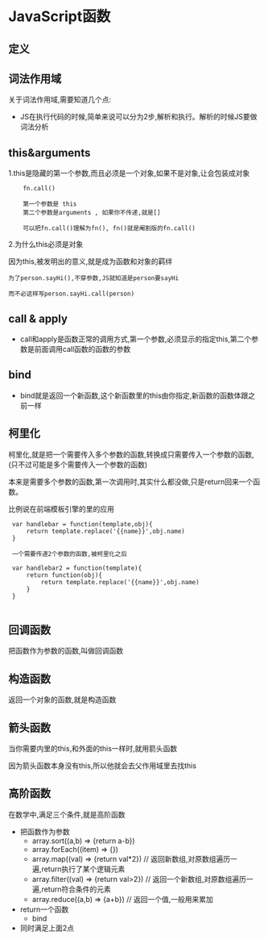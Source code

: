# JavaScript函数

## 定义

## 词法作用域

关于词法作用域,需要知道几个点:

- JS在执行代码的时候,简单来说可以分为2步,解析和执行。解析的时候JS要做词法分析 


## this&arguments

1.this是隐藏的第一个参数,而且必须是一个对象,如果不是对象,让会包装成对象

```
    fn.call()
    
    第一个参数是 this  
    第二个参数是arguments , 如果你不传递,就是[]
    
    可以把fn.call()理解为fn(), fn()就是阉割版的fn.call()
```   
    
2.为什么this必须是对象

因为this,被发明出的意义,就是成为函数和对象的羁绊

```
为了person.sayHi(),不穿参数,JS就知道是person要sayHi

而不必这样写person.sayHi.call(person)

```


## call & apply

- call和apply是函数正常的调用方式,第一个参数,必须显示的指定this,第二个参数是前面调用call函数的函数的参数


## bind

- bind就是返回一个新函数,这个新函数里的this由你指定,新函数的函数体跟之前一样

## 柯里化

   柯里化,就是把一个需要传入多个参数的函数,转换成只需要传入一个参数的函数,(只不过可能是多个需要传入一个参数的函数)
   
   本来是需要多个参数的函数,第一次调用时,其实什么都没做,只是return回来一个函数。
   
   比例说在前端模板引擎的里的应用
   
   ```
    var handlebar = function(template,obj){
        return template.replace('{{name}}',obj.name)
    }
    
    一个需要传递2个参数的函数,被柯里化之后
    
    var handlebar2 = function(template){
        return function(obj){
            return template.replace('{{name}}',obj.name)
        }
    }
    
   
   ```

## 回调函数

把函数作为参数的函数,叫做回调函数

## 构造函数

返回一个对象的函数,就是构造函数

## 箭头函数

当你需要内里的this,和外面的this一样时,就用箭头函数

因为箭头函数本身没有this,所以他就会去父作用域里去找this

## 高阶函数

在数学中,满足三个条件,就是高阶函数

- 把函数作为参数
    + array.sort((a,b) => {return a-b})
    + array.forEach((item) => {}) 
    + array.map((val) => {return val*2})      // 返回新数组,对原数组遍历一遍,return执行了某个逻辑元素
    + array.filter((val) => {return val>2})   // 返回一个新数组,对原数组遍历一遍,return符合条件的元素
    + array.reduce((a,b) => {a+b})            // 返回一个值,一般用来累加
- return一个函数
    + bind
- 同时满足上面2点


